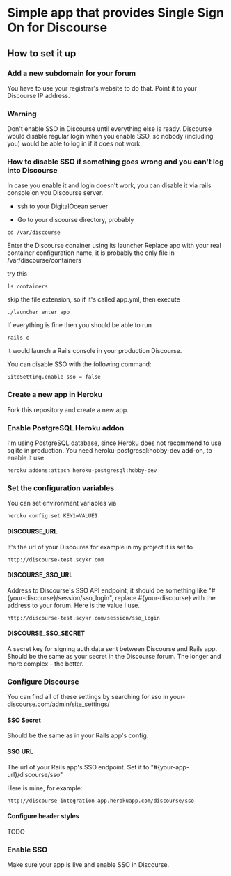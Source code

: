 # Simple app that provides Single Sign On for Discourse

## How to set it up
### Add a new subdomain for your forum
You have to use your registrar's website to do that.
Point it to your Discourse IP address.

### Warning
Don't enable SSO in Discourse until everything else is ready.
Discourse would disable regular login when you enable SSO,
so nobody (including you) would be able to log in if it does not work.

### How to disable SSO if something goes wrong and you can't log into Discourse

In case you enable it and login doesn't work, you can disable
it via rails console on you Discourse server.

- ssh to your DigitalOcean server

- Go to your discourse directory, probably
```
cd /var/discourse
```
Enter the Discourse conainer using its launcher
Replace app with your real container configuration name,
it is probably the only file in /var/discourse/containers

try this
```
ls containers
```

skip the file extension, so if it's called app.yml, then execute
```
./launcher enter app
```

If everything is fine then you should be able to run
```
rails c
```
it would launch a Rails console in your production Discourse.

You can disable SSO with the following command:
```
SiteSetting.enable_sso = false
```

### Create a new app in Heroku

Fork this repository and create a new app.

### Enable PostgreSQL Heroku addon
I'm using PostgreSQL database, since Heroku does not recommend to use sqlite in production.
You need heroku-postgresql:hobby-dev add-on, to enable it use
```
heroku addons:attach heroku-postgresql:hobby-dev
```
### Set the configuration variables

You can set environment variables via
```
heroku config:set KEY1=VALUE1
```

#### DISCOURSE_URL
It's the url of your Discoures
for example in my project it is set to
```
http://discourse-test.scykr.com
```

#### DISCOURSE_SSO_URL
Address to Discourse's SSO API endpoint, it should be something like
"#{your-discourse}/session/sso_login", replace #{your-discourse} with the address to your forum.
Here is the value I use.
```
http://discourse-test.scykr.com/session/sso_login
```

#### DISCOURSE_SSO_SECRET
A secret key for signing auth data sent between Discourse and Rails app.
Should be the same as your secret in the Discourse forum.
The longer and more complex - the better.

### Configure Discourse
You can find all of these settings by searching for sso in your-discourse.com/admin/site_settings/

#### SSO Secret
Should be the same as in your Rails app's config.

#### SSO URL
The url of your Rails app's SSO endpoint.
Set it to
"#{your-app-url}/discourse/sso"

Here is mine, for example:
```
http://discourse-integration-app.herokuapp.com/discourse/sso
```
#### Configure header styles
TODO
### Enable SSO
Make sure your app is live and enable SSO in Discourse.
